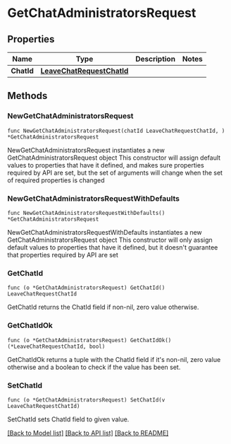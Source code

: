# GetChatAdministratorsRequest

## Properties

Name | Type | Description | Notes
------------ | ------------- | ------------- | -------------
**ChatId** | [**LeaveChatRequestChatId**](LeaveChatRequestChatId.md) |  | 

## Methods

### NewGetChatAdministratorsRequest

`func NewGetChatAdministratorsRequest(chatId LeaveChatRequestChatId, ) *GetChatAdministratorsRequest`

NewGetChatAdministratorsRequest instantiates a new GetChatAdministratorsRequest object
This constructor will assign default values to properties that have it defined,
and makes sure properties required by API are set, but the set of arguments
will change when the set of required properties is changed

### NewGetChatAdministratorsRequestWithDefaults

`func NewGetChatAdministratorsRequestWithDefaults() *GetChatAdministratorsRequest`

NewGetChatAdministratorsRequestWithDefaults instantiates a new GetChatAdministratorsRequest object
This constructor will only assign default values to properties that have it defined,
but it doesn't guarantee that properties required by API are set

### GetChatId

`func (o *GetChatAdministratorsRequest) GetChatId() LeaveChatRequestChatId`

GetChatId returns the ChatId field if non-nil, zero value otherwise.

### GetChatIdOk

`func (o *GetChatAdministratorsRequest) GetChatIdOk() (*LeaveChatRequestChatId, bool)`

GetChatIdOk returns a tuple with the ChatId field if it's non-nil, zero value otherwise
and a boolean to check if the value has been set.

### SetChatId

`func (o *GetChatAdministratorsRequest) SetChatId(v LeaveChatRequestChatId)`

SetChatId sets ChatId field to given value.



[[Back to Model list]](../README.md#documentation-for-models) [[Back to API list]](../README.md#documentation-for-api-endpoints) [[Back to README]](../README.md)


